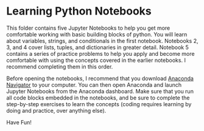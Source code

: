 # Learning Python Notebooks

This folder contains five Jupyter Notebooks to help you get more comfortable working with basic building blocks of python. You will learn about variables, strings, and conditionals in the first notebook. Notebooks 2, 3, and 4 cover lists, tuples, and dictionaries in greater detail. Notebook 5 contains a series of practice problems to help you apply and become more comfortable with using the concepts covered in the earlier notebooks. I recommend completing them in this order. 

Before opening the notebooks, I recommend that you download [Anaconda Navigator](https://www.anaconda.com/products/navigator) to your computer. You can then open Anaconda and launch Jupyter Notebooks from the Anaconda dashboard. Make sure that you run all code blocks embedded in the notebooks, and be sure to complete the step-by-step exercises to learn the concepts (coding requires learning by doing and practice, over anything else). 

Have Fun!